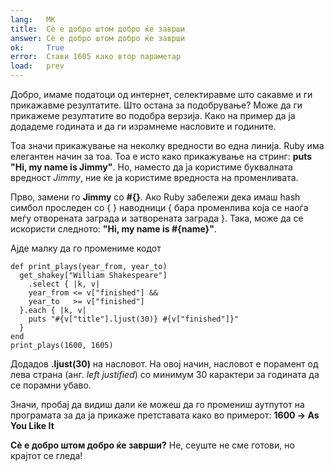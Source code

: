 ```yaml
---
lang:   MK
title:  Сѐ е добро штом добро ќе заврши
answer: Сѐ е добро штом добро ќе заврши
ok:     True
error:  Стави 1605 како втор параметар
load:   prev
---
```


Добро, имаме податоци од интернет, селектиравме што сакавме и ги прикажавме резултатите.
Што остана за подобрување? Може да ги прикажеме резултатите во подобра верзија. Како на пример
да ја додадеме годината и да ги израмнеме насловите и годините.

Тоа значи прикажување на неколку вредности во една линија. Ruby има елегантен начин
за тоа. Тоа е исто како прикажување на стринг: __puts "Hi, my name is Jimmy"__.
Но, наместо да ја користиме буквалната вредност _Jimmy_, ние ќе ја користиме вредноста на променливата.

Прво, замени го __Jimmy__ со __#{}__. Ако Ruby забележи дека имаш hash симбол проследен со { } наводници
{ бара променлива која се наоѓа меѓу отворената заграда и затворената заграда }.
Така, може да се искористи следното: __"Hi, my name is \#{name}"__.

Ајде малку да го промениме кодот

    def print_plays(year_from, year_to)
      get_shakey["William Shakespeare"]
        .select { |k, v|
        year_from <= v["finished"] &&
        year_to   >= v["finished"]
      }.each { |k, v|
        puts "#{v["title"].ljust(30)} #{v["finished"]}"
      }
    end
    print_plays(1600, 1605)

Додадов __.ljust(30)__ на насловот. На овој начин, насловот е порамент од лева страна (анг. _left justified_) со минимум 30 карактери
за годината да се порамни убаво.

Значи, пробај да видиш дали ќе можеш да го промениш аутпутот на програмата за да ја прикаже претставата како во примерот:
__1600 -> As You Like It__

__Сѐ е добро штом добро ќе заврши?__ Не, сеуште не сме готови, но крајтот се гледа!
